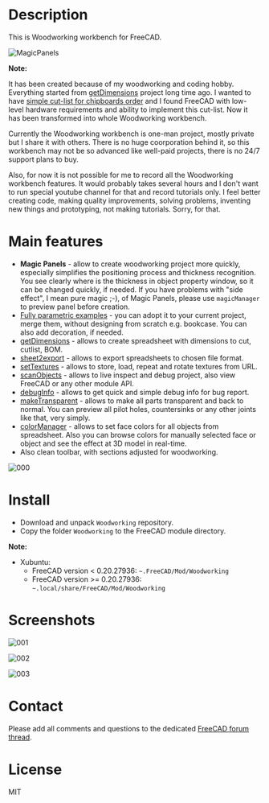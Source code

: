 # Description

This is Woodworking workbench for FreeCAD. 

![MagicPanels](https://raw.githubusercontent.com/dprojects/Woodworking/master/Screenshots/MagicPanels.gif)

**Note:**

It has been created because of my woodworking and coding hobby. Everything started from [getDimensions](https://github.com/dprojects/getDimensions/commits/master) project long time ago. I wanted to have [simple cut-list for chipboards order](https://github.com/dprojects/getDimensions/commit/a6f0a2221e90f717be95bd0dc1cc9f1ede95a329) and I found FreeCAD with low-level hardware requirements and ability to implement this cut-list. Now it has been transformed into whole Woodworking workbench.

Currently the Woodworking workbench is one-man project, mostly private but I share it with others. There is no huge coorporation behind it, so this workbench may not be so advanced like well-paid projects, there is no 24/7 support plans to buy. 

Also, for now it is not possible for me to record all the Woodworking workbench features. It would probably takes several hours and I don't want to run special youtube channel for that and record tutorials only. I feel better creating code, making quality improvements, solving problems, inventing new things and prototyping, not making tutorials. 
Sorry, for that.

# Main features

* **Magic Panels** - allow to create woodworking project more quickly, especially simplifies the positioning process and thickness recognition. You see clearly where is the thickness in object property window, so it can be changed quickly, if needed. If you have problems with "side effect", I mean pure magic ;-), of Magic Panels, please use `magicManager` to preview panel before creation.
* [Fully parametric examples](https://github.com/dprojects/Woodworking/tree/master/Examples) - you can adopt it to your current project, merge them, without designing from scratch e.g. bookcase. You can also add decoration, if needed.
* [getDimensions](https://github.com/dprojects/getDimensions) - allows to create spreadsheet with dimensions to cut, cutlist, BOM.
* [sheet2export](https://github.com/dprojects/sheet2export) - allows to export spreadsheets to chosen file format.
* [setTextures](https://github.com/dprojects/setTextures) - allows to store, load, repeat and rotate textures from URL.
* [scanObjects](https://github.com/dprojects/scanObjects) - allows to live inspect and debug project, also view FreeCAD or any other module API.
* [debugInfo](https://github.com/dprojects/Woodworking/blob/master/Tools/debugInfo.py) - allows to get quick and simple debug info for bug report.
* [makeTransparent](https://github.com/dprojects/Woodworking/blob/master/Tools/makeTransparent.py) - allows to make all parts transparent and back to normal. You can preview all pilot holes, countersinks or any other joints like that, very simply.
* [colorManager](https://github.com/dprojects/Woodworking/blob/master/Tools/colorManager.py) - allows to set face colors for all objects from spreadsheet. Also you can browse colors for manually selected face or object and see the effect at 3D model in real-time.
* Also clean toolbar, with sections adjusted for woodworking.

![000](https://raw.githubusercontent.com/dprojects/Woodworking/master/Screenshots/000.png)

# Install

* Download and unpack `Woodworking` repository.
* Copy the folder `Woodworking` to the FreeCAD module directory.

**Note:** 

* Xubuntu:
	* FreeCAD version < 0.20.27936: `~.FreeCAD/Mod/Woodworking`
	* FreeCAD version >= 0.20.27936: `~.local/share/FreeCAD/Mod/Woodworking`

# Screenshots

![001](https://raw.githubusercontent.com/dprojects/Woodworking/master/Screenshots/001.png)

![002](https://raw.githubusercontent.com/dprojects/Woodworking/master/Screenshots/002.png)

![003](https://raw.githubusercontent.com/dprojects/Woodworking/master/Screenshots/003.png)

# Contact

Please add all comments and questions to the dedicated [FreeCAD forum thread](https://forum.freecadweb.org/viewtopic.php?f=3&t=8247).

# License

MIT
